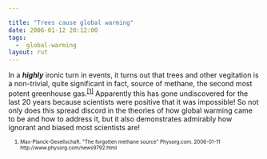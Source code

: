 ```yaml
---

title: "Trees cause global warming"
date: 2006-01-12 20:12:00
tags:
  -  global-warming
layout: rut
---
```


In a <em><strong>highly</strong></em> ironic turn in events, it turns out that trees and other vegitation is a non-trivial, quite significant in fact, source of methane, the second most potent greenhouse gas.<sup><a title="The forgotten methane source" href="http://www.physorg.com/news9792.html">[1]</a></sup> Apparently this has gone undiscovered for the last 20 years because scientists were positive that it was impossible! So not only does this spread discord in the theories of how global warming came to be and how to address it, but it also demonstrates admirably how ignorant and biased most scientists are!
<ol><font size="-2">
	<li><font size="-2">Max-Planck-Gesellschaft.  "The forgotten methane source" Physorg.com. 2006-01-11 http://www.physorg.com/news9792.html</font></li>
</font></ol>

